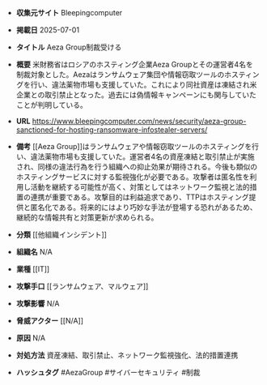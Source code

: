 - **収集元サイト**
Bleepingcomputer

- **掲載日**
2025-07-01

- **タイトル**
Aeza Group制裁受ける

- **概要**
米財務省はロシアのホスティング企業Aeza Groupとその運営者4名を制裁対象とした。Aezaはランサムウェア集団や情報窃取ツールのホスティングを行い、違法薬物市場も支援していた。これにより同社資産は凍結され米企業との取引禁止となった。過去には偽情報キャンペーンにも関与していたことが判明している。

- **URL**
https://www.bleepingcomputer.com/news/security/aeza-group-sanctioned-for-hosting-ransomware-infostealer-servers/

- **備考**
[[Aeza Group]]はランサムウェアや情報窃取ツールのホスティングを行い、違法薬物市場も支援していた。運営者4名の資産凍結と取引禁止が実施され、同様の違法行為を行う組織への抑止効果が期待される。今後も類似のホスティングサービスに対する監視強化が必要である。攻撃者は匿名性を利用し活動を継続する可能性が高く、対策としてはネットワーク監視と法的措置の連携が重要である。攻撃目的は利益追求であり、TTPはホスティング提供と匿名化である。将来的にはより巧妙な手法が登場する恐れがあるため、継続的な情報共有と対策更新が求められる。

- **分類**
[[他組織インシデント]]

- **組織名**
N/A

- **業種**
[[IT]]

- **攻撃手口**
[[ランサムウェア、マルウェア]]

- **攻撃影響**
N/A

- **脅威アクター**
[[N/A]]

- **原因**
N/A

- **対処方法**
資産凍結、取引禁止、ネットワーク監視強化、法的措置連携

- **ハッシュタグ**
#AezaGroup #サイバーセキュリティ #制裁
